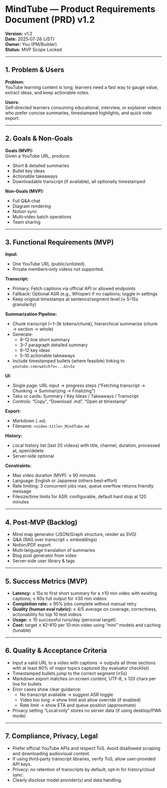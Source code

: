 # MindTube — Product Requirements Document (PRD) v1.2

**Version:** v1.2  
**Date:** 2025‑07‑26 (JST)  
**Owner:** You (PM/Builder)  
**Status:** MVP Scope Locked

---

## 1. Problem & Users

**Problem:**  
YouTube learning content is long; learners need a fast way to gauge value, extract ideas, and keep actionable notes.

**Users:**  
Self‑directed learners consuming educational, interview, or explainer videos who prefer concise summaries, timestamped highlights, and quick note export.

---

## 2. Goals & Non‑Goals

**Goals (MVP):**  
Given a YouTube URL, produce:
- Short & detailed summaries
- Bullet key ideas
- Actionable takeaways
- Downloadable transcript (if available), all optionally timestamped

**Non‑Goals (MVP):**
- Full Q&A chat
- Diagram rendering
- Notion sync
- Multi‑video batch operations
- Team sharing

---

## 3. Functional Requirements (MVP)

**Input:**  
- One YouTube URL (public/unlisted).  
- Private members‑only videos not supported.

**Transcript:**  
- Primary: Fetch captions via official API or allowed endpoints  
- Fallback: Optional ASR (e.g., Whisper) if no captions; toggle in settings  
- Keep original timestamps at sentence/segment level (≈ 5–15s granularity)

**Summarization Pipeline:**  
- Chunk transcript (~1–3k tokens/chunk), hierarchical summarize (chunk → section → whole)
- Generate:
  - 8–12 line short summary
  - 3–7 paragraph detailed summary
  - 6–12 key ideas
  - 5–10 actionable takeaways
- Include timestamped bullets (where feasible) linking to `youtube.com/watch?v=...&t=Ss`

**UI:**  
- Single page: URL input → progress steps (“Fetching transcript → Chunking → Summarizing → Finalizing”)
- Tabs or cards: Summary / Key Ideas / Takeaways / Transcript
- Controls: “Copy”, “Download .md”, “Open at timestamp”

**Export:**  
- Markdown (`.md`).  
- Filename: `<video-title>_MindTube.md`

**History:**  
- Local history list (last 20 videos) with title, channel, duration, processed at, open/delete  
- Server‑side optional

**Constraints:**  
- Max video duration (MVP): ≤ 90 minutes  
- Language: English or Japanese (others best‑effort)
- Rate limiting: 3 concurrent jobs max; queue overflow returns friendly message
- Filesize/time limits for ASR: configurable, default hard stop at 120 minutes

---

## 4. Post‑MVP (Backlog)

- Mind map generator (JSON/Graph structure, render as SVG)
- Q&A (RAG over transcript + embeddings)
- Notion/PDF export
- Multi‑language translation of summaries
- Blog post generator from video
- Server‑side user library & tags

---

## 5. Success Metrics (MVP)

- **Latency:** ≤ 15s to first short summary for a ≤10 min video with existing captions; ≤ 60s full output for ≤30 min videos
- **Completion rate:** ≥ 95% jobs complete without manual retry
- **Quality (human eval rubric):** ≥ 4/5 average on coverage, correctness, actionability for top 10 test videos
- **Usage:** ≥ 10 successful runs/day (personal target)
- **Cost:** target ≤ ¥2–¥10 per 10‑min video using “mini” models and caching (tunable)

---

## 6. Quality & Acceptance Criteria

- Input a valid URL to a video with captions → outputs all three sections with at least 80% of major topics captured (by evaluator checklist)
- Timestamped bullets jump to the correct segment (±5s)
- Markdown export matches on‑screen content, UTF‑8, ≤ 120 chars per line for bullets
- Error cases show clear guidance:
  - No transcript available → suggest ASR toggle
  - Video too long → show limit and allow override (if enabled)
  - Rate limit → show ETA and queue position (approximate)
- Privacy setting “Local‑only” stores no server data (if using desktop/PWA mode)

---

## 7. Compliance, Privacy, Legal

- Prefer official YouTube APIs and respect ToS. Avoid disallowed scraping and downloading audiovisual content.
- If using third‑party transcript libraries, verify ToS; allow user‑provided API keys.
- Privacy: no retention of transcripts by default; opt‑in for history/cloud sync.
- Clearly disclose model provider(s) and data handling.